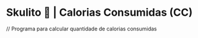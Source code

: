 # Skulito &#128193; | Calorias Consumidas (CC)

 // Programa para calcular quantidade de calorias consumidas
